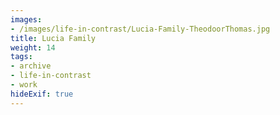 ```yaml
---
images:
- /images/life-in-contrast/Lucia-Family-TheodoorThomas.jpg
title: Lucia Family
weight: 14
tags:
- archive
- life-in-contrast
- work
hideExif: true
---
```

